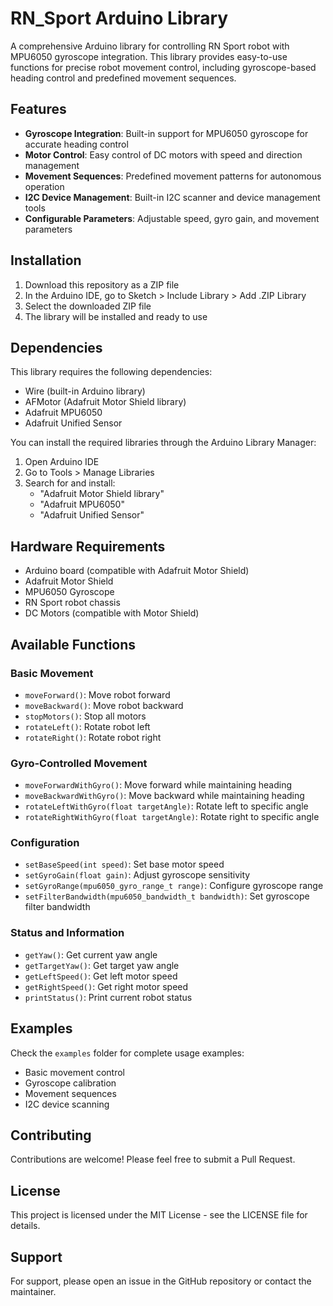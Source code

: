 # RN_Sport Arduino Library

A comprehensive Arduino library for controlling RN Sport robot with MPU6050 gyroscope integration. This library provides easy-to-use functions for precise robot movement control, including gyroscope-based heading control and predefined movement sequences.

## Features

- **Gyroscope Integration**: Built-in support for MPU6050 gyroscope for accurate heading control
- **Motor Control**: Easy control of DC motors with speed and direction management
- **Movement Sequences**: Predefined movement patterns for autonomous operation
- **I2C Device Management**: Built-in I2C scanner and device management tools
- **Configurable Parameters**: Adjustable speed, gyro gain, and movement parameters

## Installation

1. Download this repository as a ZIP file
2. In the Arduino IDE, go to Sketch > Include Library > Add .ZIP Library
3. Select the downloaded ZIP file
4. The library will be installed and ready to use

## Dependencies

This library requires the following dependencies:
- Wire (built-in Arduino library)
- AFMotor (Adafruit Motor Shield library)
- Adafruit MPU6050
- Adafruit Unified Sensor

You can install the required libraries through the Arduino Library Manager:
1. Open Arduino IDE
2. Go to Tools > Manage Libraries
3. Search for and install:
   - "Adafruit Motor Shield library"
   - "Adafruit MPU6050"
   - "Adafruit Unified Sensor"

## Hardware Requirements

- Arduino board (compatible with Adafruit Motor Shield)
- Adafruit Motor Shield
- MPU6050 Gyroscope
- RN Sport robot chassis
- DC Motors (compatible with Motor Shield)

## Available Functions

### Basic Movement
- `moveForward()`: Move robot forward
- `moveBackward()`: Move robot backward
- `stopMotors()`: Stop all motors
- `rotateLeft()`: Rotate robot left
- `rotateRight()`: Rotate robot right

### Gyro-Controlled Movement
- `moveForwardWithGyro()`: Move forward while maintaining heading
- `moveBackwardWithGyro()`: Move backward while maintaining heading
- `rotateLeftWithGyro(float targetAngle)`: Rotate left to specific angle
- `rotateRightWithGyro(float targetAngle)`: Rotate right to specific angle

### Configuration
- `setBaseSpeed(int speed)`: Set base motor speed
- `setGyroGain(float gain)`: Adjust gyroscope sensitivity
- `setGyroRange(mpu6050_gyro_range_t range)`: Configure gyroscope range
- `setFilterBandwidth(mpu6050_bandwidth_t bandwidth)`: Set gyroscope filter bandwidth

### Status and Information
- `getYaw()`: Get current yaw angle
- `getTargetYaw()`: Get target yaw angle
- `getLeftSpeed()`: Get left motor speed
- `getRightSpeed()`: Get right motor speed
- `printStatus()`: Print current robot status

## Examples

Check the `examples` folder for complete usage examples:
- Basic movement control
- Gyroscope calibration
- Movement sequences
- I2C device scanning

## Contributing

Contributions are welcome! Please feel free to submit a Pull Request.

## License

This project is licensed under the MIT License - see the LICENSE file for details.

## Support

For support, please open an issue in the GitHub repository or contact the maintainer.